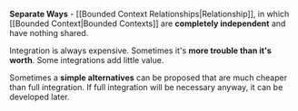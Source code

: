 **Separate Ways** - [[Bounded Context Relationships|Relationship]], in which [[Bounded Context|Bounded Contexts]] are **completely independent** and have nothing shared.

Integration is always expensive. Sometimes it's **more trouble than it's worth**. Some integrations add little value.

Sometimes a **simple alternatives** can be proposed that are much cheaper than full integration. If full integration will be necessary anyway, it can be developed later.

